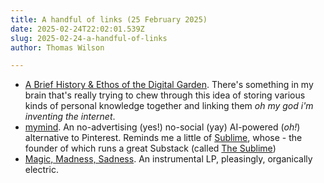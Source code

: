 ```yaml
---
title: A handful of links (25 February 2025)
date: 2025-02-24T22:02:01.539Z
slug: 2025-02-24-a-handful-of-links
author: Thomas Wilson

---
```

- [A Brief History & Ethos of the Digital Garden](https://maggieappleton.com/garden-history).  There's something in my brain that's really trying to chew through this idea of storing various kinds of personal knowledge together and linking them *oh my god i'm inventing the internet*.
- [mymind](https://mymind.com/).  An no-advertising (yes!) no-social (yay) AI-powered (_oh!_) alternative to Pinterest.  Reminds me a little of [Sublime](https://sublime.app/), whose - the founder of which runs a great Substack (called [The Sublime](https://sublimeinternet.substack.com/))
- [Magic, Madness, Sadness](https://neue-meister-music.com/en/releases/magic-madness-sadness-2/).  An instrumental LP, pleasingly, organically electric. 